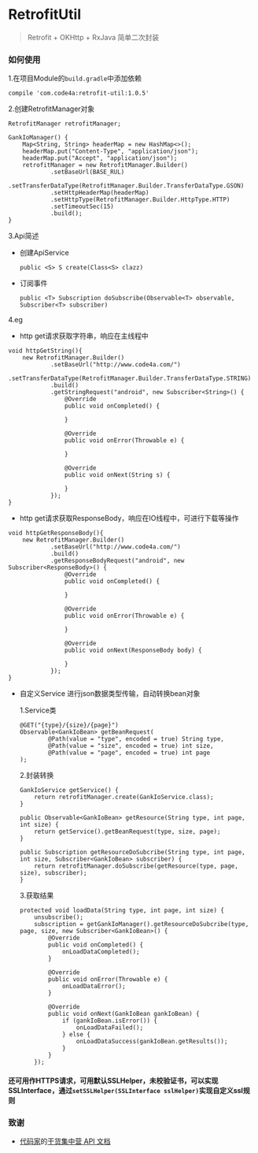 # RetrofitUtil
> Retrofit + OKHttp + RxJava 简单二次封装

### 如何使用

1.在项目Module的`build.gradle`中添加依赖

`compile 'com.code4a:retrofit-util:1.0.5'`

2.创建RetrofitManager对象

```
RetrofitManager retrofitManager;

GankIoManager() {
    Map<String, String> headerMap = new HashMap<>();
    headerMap.put("Content-Type", "application/json");
    headerMap.put("Accept", "application/json");
    retrofitManager = new RetrofitManager.Builder()
            .setBaseUrl(BASE_RUL)
            .setTransferDataType(RetrofitManager.Builder.TransferDataType.GSON)
            .setHttpHeaderMap(headerMap)
            .setHttpType(RetrofitManager.Builder.HttpType.HTTP)
            .setTimeoutSec(15)
            .build();
}
```

3.Api简述

* 创建ApiService

    `public <S> S create(Class<S> clazz)`
    
* 订阅事件

    `public <T> Subscription doSubscribe(Observable<T> observable, Subscriber<T> subscriber)`
    
4.eg

* http get请求获取字符串，响应在主线程中

```
void httpGetString(){
    new RetrofitManager.Builder()
            .setBaseUrl("http://www.code4a.com/")
            .setTransferDataType(RetrofitManager.Builder.TransferDataType.STRING)
            .build()
            .getStringRequest("android", new Subscriber<String>() {
                @Override
                public void onCompleted() {
                    
                }

                @Override
                public void onError(Throwable e) {

                }

                @Override
                public void onNext(String s) {

                }
            });
}
```

* http get请求获取ResponseBody，响应在IO线程中，可进行下载等操作

```
void httpGetResponseBody(){
    new RetrofitManager.Builder()
            .setBaseUrl("http://www.code4a.com/")
            .build()
            .getResponseBodyRequest("android", new Subscriber<ResponseBody>() {
                @Override
                public void onCompleted() {

                }

                @Override
                public void onError(Throwable e) {

                }

                @Override
                public void onNext(ResponseBody body) {

                }
            });
}
```

* 自定义Service 进行json数据类型传输，自动转换bean对象

     1.Service类
     
    ```
    @GET("{type}/{size}/{page}")
    Observable<GankIoBean> getBeanRequest(
            @Path(value = "type", encoded = true) String type,
            @Path(value = "size", encoded = true) int size,
            @Path(value = "page", encoded = true) int page
    );
    ```
    
    2.封装转换
    
    ```
    GankIoService getService() {
        return retrofitManager.create(GankIoService.class);
    }

    public Observable<GankIoBean> getResource(String type, int page, int size) {
        return getService().getBeanRequest(type, size, page);
    }

    public Subscription getResourceDoSubcribe(String type, int page, int size, Subscriber<GankIoBean> subscriber) {
        return retrofitManager.doSubscribe(getResource(type, page, size), subscriber);
    }
    ```
    
    3.获取结果
    
    ```
    protected void loadData(String type, int page, int size) {
        unsubscribe();
        subscription = getGankIoManager().getResourceDoSubcribe(type, page, size, new Subscriber<GankIoBean>() {
            @Override
            public void onCompleted() {
                onLoadDataCompleted();
            }

            @Override
            public void onError(Throwable e) {
                onLoadDataError();
            }

            @Override
            public void onNext(GankIoBean gankIoBean) {
                if (gankIoBean.isError()) {
                    onLoadDataFailed();
                } else {
                    onLoadDataSuccess(gankIoBean.getResults());
                }
            }
        });
    ```

#### 还可用作HTTPS请求，可用默认SSLHelper，未校验证书，可以实现SSLInterface，通过`setSSLHelper(SSLInterface sslHelper)`实现自定义ssl规则

### 致谢

* [代码家](https://github.com/daimajia)的[干货集中营 API 文档](http://gank.io/api)